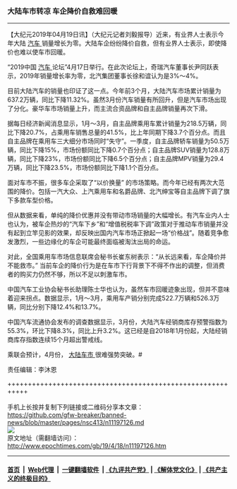 ### 大陆车市转凉 车企降价自救难回暖
------------------------

<p>
 【大纪元2019年04月19日讯】（大纪元记者刘毅报导）近来，有业界人士表示今年大陆
 <a href="http://www.epochtimes.com/gb/tag/%E6%B1%BD%E8%BD%A6.html">
  汽车
 </a>
 销量增长为零。大陆车企纷纷降价自救，但有业界人士表示，即使降价也难以使车市回暖。
</p>
<p>
 “2019中国
 <a href="http://www.epochtimes.com/gb/tag/%E6%B1%BD%E8%BD%A6.html">
  汽车
 </a>
 论坛”4月17日举行。在此次论坛上，奇瑞汽车董事长尹同跃表示，2019年销量增长率为零，北汽集团董事长徐和谊认为是3%～4%。
</p>
<p>
 目前大陆汽车的销量也印证了这一点。今年前3个月，大陆汽车市场累计销量为637.2万辆，同比下降11.32%。虽然3月份汽车销量有所回升，但是汽车市场出现了分化。豪华车市场销量上升，而主流合资品牌和自主品牌销量再次下滑。
</p>
<p>
 据每日经济新闻消息显示，1月～3月，自主品牌乘用车累计销量为218.5万辆，同比下降20.7%，占乘用车销售总量的41.5%，比上年同期下降3.7个百分点。而且自主品牌在乘用车三大细分市场同时“失守”。一季度，自主品牌轿车销量为50.5万辆，同比下降15%，市场份额同比下降0.7个百分点；自主品牌SUV销量为128.8万辆，同比下降23%，市场份额同比下降6.5个百分点；自主品牌MPV销量为29.4万辆，同比下降23.5%，市场份额同比下降1.1个百分点。
</p>
<p>
 面对车市不振，很多车企采取了“以价换量” 的市场策略。而今年已经有两次大范围的降价。包括一汽大众、上汽乘用车和名爵品牌、北汽绅宝等自主品牌下调了旗下多款车型价格。
</p>
<p>
 但从数据来看，单纯的降价优惠并没有带动市场销量的大幅增长。有汽车业内人士也认为，被车企热炒的“汽车下乡”和“增值税税率下调”政策对于推动车市销量并没有起到立竿见影的效果，却反映出国内汽车市场正掀起一场“价格战”。随着竞争愈发激烈，一些边缘化的车企可能最终面临被淘汰出局的命运。
</p>
<p>
 对此，全国乘用车市场信息联席会秘书长崔东树表示：“从长远来看，车企降价并不能救市。” 当前车企的降价行为是在车市下行背景下不得不作出的调整，但消费者的购买力仍然不够，所以不足以刺激车市。
</p>
<p>
 中国汽车工业协会秘书长助理陈士华也认为，虽然车市回暖迹象出现，但并不意味着迎来拐点。数据显示，1月〜3月，乘用车产销分别完成522.7万辆和526.3万辆，同比分别下降12.4%和13.7%。
</p>
<p>
 中国汽车流通协会发布的调查数据显示，3月份，大陆汽车经销商库存预警指数为55.3%，环比下降8.3%，同比上升3.2%。这已经是自2018年1月份起，大陆经销商库存指数连续15个月超出警戒线。
</p>
<p>
 乘联会预计，4月份，
 <a href="http://www.epochtimes.com/gb/tag/%E5%A4%A7%E9%99%86%E8%BD%A6%E5%B8%82.html">
  大陆车市
 </a>
 很难强势突破。#
</p>
<p>
 责任编辑：李沐恩
</p>

+++++++++++++++++++++++++++++++++++++++++++++++++++++++++++<br/><br/>
手机上长按并复制下列链接或二维码分享本文章：<br/>
https://github.com/gfw-breaker/banned-news/blob/master/pages/nsc413/n11197126.md <br/>
<a href='https://github.com/gfw-breaker/banned-news/blob/master/pages/nsc413/n11197126.md'><img src='https://github.com/gfw-breaker/banned-news/blob/master/pages/nsc413/n11197126.md.png'/></a> <br/>
原文地址（需翻墙访问）：http://www.epochtimes.com/gb/19/4/18/n11197126.htm


------------------------
#### [首页](https://github.com/gfw-breaker/banned-news/blob/master/README.md) &nbsp;|&nbsp; [Web代理](https://github.com/labour-camp/helloworld) &nbsp;|&nbsp; [一键翻墙软件](https://github.com/gfw-breaker/nogfw/blob/master/README.md) &nbsp;| [《九评共产党》](https://github.com/gfw-breaker/9ping.md/blob/master/README.md#九评之一评共产党是什么) | [《解体党文化》](https://github.com/gfw-breaker/jtdwh.md/blob/master/README.md) | [《共产主义的终极目的》](https://github.com/gfw-breaker/gczydzjmd.md/blob/master/README.md)

